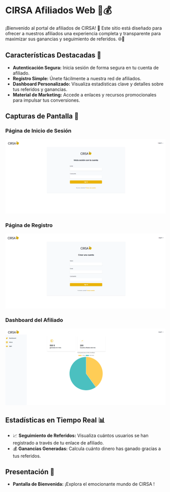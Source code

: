 # CIRSA Afiliados Web 🎲💰

¡Bienvenido al portal de afiliados de CIRSA! 🚀 Este sitio está diseñado para ofrecer a nuestros afiliados una experiencia completa y transparente para maximizar sus ganancias y seguimiento de referidos. 🌐💸

## Características Destacadas 🌟

- **Autenticación Segura:** Inicia sesión de forma segura en tu cuenta de afiliado.
- **Registro Simple:** Únete fácilmente a nuestra red de afiliados.
- **Dashboard Personalizado:** Visualiza estadísticas clave y detalles sobre tus referidos y ganancias.
- **Material de Marketing:** Accede a enlaces y recursos promocionales para impulsar tus conversiones.

## Capturas de Pantalla 📸

### Página de Inicio de Sesión
![Login](screenshots/login.png)

### Página de Registro
![Registro](screenshots/registro.png)

### Dashboard del Afiliado
![Dashboard](screenshots/dashboard.png)

## Estadísticas en Tiempo Real 📊

- 📈 **Seguimiento de Referidos:** Visualiza cuántos usuarios se han registrado a través de tu enlace de afiliado.
- 💰 **Ganancias Generadas:** Calcula cuánto dinero has ganado gracias a tus referidos.

## Presentación 🎉

- **Pantalla de Bienvenida:** ¡Explora el emocionante mundo de CIRSA !
